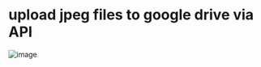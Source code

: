 # upload jpeg files to google drive via API
![image](https://github.com/joaorodrigues2012/GoogleDriveCloudStorageAPI/assets/37009151/b31bcae6-92cc-4482-9439-467bffb0c890)
